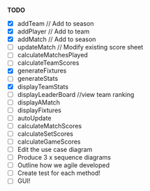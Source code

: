 **TODO**

- [x] addTeam // Add to season
- [x] addPlayer // Add to team
- [x] addMatch // Add to season
- [ ] updateMatch // Modify existing score sheet
- [ ] calculateMatchesPlayed 
- [ ] calculateTeamScores
- [x] generateFixtures
- [ ] generateStats
- [x] displayTeamStats
- [ ] displayLeaderBoard //view team ranking
- [ ] displayAMatch
- [ ] displayFixtures
- [ ] autoUpdate
- [ ] calculateMatchScores
- [ ] calculateSetScores
- [ ] calculateGameScores
- [ ] Edit the use case diagram
- [ ] Produce 3 x sequence diagrams
- [ ] Outline how we agile developed
- [ ] Create test for each method!
- [ ] GUI!
